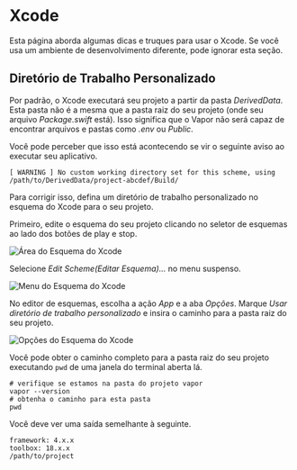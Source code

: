 # Xcode

Esta página aborda algumas dicas e truques para usar o Xcode. Se você usa um ambiente de desenvolvimento diferente, pode ignorar esta seção.

## Diretório de Trabalho Personalizado

Por padrão, o Xcode executará seu projeto a partir da pasta _DerivedData_. Esta pasta não é a mesma que a pasta raiz do seu projeto (onde seu arquivo _Package.swift_ está). Isso significa que o Vapor não será capaz de encontrar arquivos e pastas como _.env_ ou _Public_.

Você pode perceber que isso está acontecendo se vir o seguinte aviso ao executar seu aplicativo.

```fish
[ WARNING ] No custom working directory set for this scheme, using /path/to/DerivedData/project-abcdef/Build/
```

Para corrigir isso, defina um diretório de trabalho personalizado no esquema do Xcode para o seu projeto.

Primeiro, edite o esquema do seu projeto clicando no seletor de esquemas ao lado dos botões de play e stop.

![Área do Esquema do Xcode](../images/xcode-scheme-area.png)

Selecione _Edit Scheme(Editar Esquema)..._ no menu suspenso.

![Menu do Esquema do Xcode](../images/xcode-scheme-menu.png)

No editor de esquemas, escolha a ação _App_ e a aba _Opções_. Marque _Usar diretório de trabalho personalizado_ e insira o caminho para a pasta raiz do seu projeto.

![Opções do Esquema do Xcode](../images/xcode-scheme-options.png)

Você pode obter o caminho completo para a pasta raiz do seu projeto executando `pwd` de uma janela do terminal aberta lá.

```fish
# verifique se estamos na pasta do projeto vapor
vapor --version
# obtenha o caminho para esta pasta
pwd
```

Você deve ver uma saída semelhante à seguinte.

```
framework: 4.x.x
toolbox: 18.x.x
/path/to/project
```
